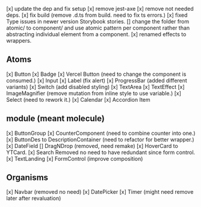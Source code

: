 [x] update the dep and fix setup
[x] remove jest-axe
[x] remove not needed deps.
[x] fix build (remove .d.ts from build. need to fix ts errors.)
[x] fixed Type issues in newer version Storybook stories.
[] change the folder from atomic/ to component/ and use atomic pattern per component rather than abstracting individual element from a component.
[x] renamed effects to wrappers.

## Atoms

[x] Button
[x] Badge
[x] Vercel Button (need to change the component is consumed.)
[x] Input
[x] Label (fix alert)
[x] ProgressBar (added different variants)
[x] Switch (add disabled styling)
[x] TextArea
[x] TextEffect
[x] ImageMagnifier (remove mutation from inline style to use variable.)
[x] Select (need to rework it.)
[x] Calendar
[x] Accordion Item

## module (meant molecule)

[x] ButtonGroup
[x] CounterComponent (need to combine counter into one.)
[x] ButtonDes to DescriptionContainer (need to refactor for better wrapper.)
[x] DateField
[] DragNDrop (removed, need remake)
[x] HoverCard to YTCard.
[x] Search Removed no need to have redundant since form control.
[x] TextLanding
[x] FormControl (improve composition)

## Organisms

[x] Navbar (removed no need)
[x] DatePicker
[x] Timer (might need remove later after revaluation)
